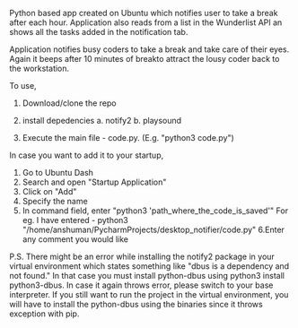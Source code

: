 Python based app created on Ubuntu which notifies user to take a break after each hour.
Application also reads from a list in the Wunderlist API an shows all the tasks added in the notification tab.

Application notifies busy coders to take a break and take care of their eyes. Again it beeps after 10 minutes of breakto attract the lousy coder back to the workstation.

To use,
1. Download/clone the repo
2. install depedencies
	a. notify2
	b. playsound

3. Execute the main file - code.py.
(E.g. "python3 code.py")


In case you want to add it to your startup,
1. Go to Ubuntu Dash
2. Search and open "Startup Application"
3. Click on "Add"
4. Specify the name 
5. In command field, enter "python3 'path_where_the_code_is_saved'" For eg. I have entered - python3 "/home/anshuman/PycharmProjects/desktop_notifier/code.py"
6.Enter any comment you would like

P.S. There might be an error while installing the notify2 package in your virtual environment which states something like "dbus is a dependency and not found." In that case you must install python-dbus using python3 install python3-dbus. 
In case it again throws error, please switch to your base interpreter. 
If you still want to run the project in the virtual environment, you will have to install the python-dbus using the binaries since it throws exception with pip. 
